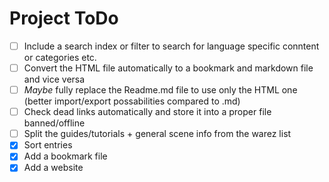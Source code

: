 # Project ToDo

- [ ] Include a search index or filter to search for language specific conntent or categories etc.
- [ ] Convert the HTML file automatically to a bookmark and markdown file and vice versa 
- [ ] _Maybe_ fully replace the Readme.md file to use only the HTML one (better import/export possabilities compared to .md)
- [ ] Check dead links automatically and store it into a proper file banned/offline
- [ ] Split the guides/tutorials + general scene info from the warez list
- [x] Sort entries
- [x] Add a bookmark file
- [x] Add a website

